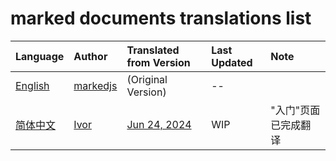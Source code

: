 # marked documents translations list

|Language|Author|Translated from Version|Last Updated|Note|
|:--|:--|:--|:--|:--|
|[English](../INDEX.md)|[markedjs](https://github.com/markedjs)|(Original Version)|--||
|[简体中文](./zh-cn/INDEX.md)|[Ivor](https://github.com/minecraftfen)|[Jun 24, 2024](https://github.com/markedjs/marked/commit/642c30c81f776f1277d9c3c3d6f9edee7d1b7152)|WIP|"入门"页面已完成翻译|

